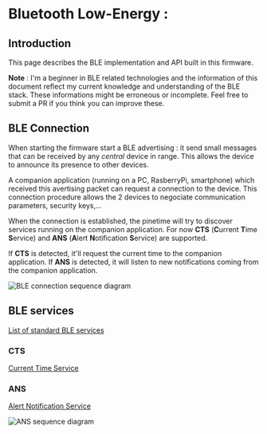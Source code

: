 # Bluetooth Low-Energy : 
## Introduction
This page describes the BLE implementation and API built in this firmware.

**Note** : I'm a beginner in BLE related technologies and the information of this document reflect my current knowledge and understanding of the BLE stack. These informations might be erroneous or incomplete. Feel free to submit a PR if you think you can improve these.  

## BLE Connection
When starting the firmware start a BLE advertising : it send small messages that can be received by any *central* device in range. This allows the device to announce its presence to other devices.

A companion application (running on a PC, RasberryPi, smartphone) which received this avertising packet can request a connection to the device. This connection procedure allows the 2 devices to negociate communication parameters, security keys,...

When the connection is established, the pinetime will try to discover services running on the companion application. For now **CTS** (**C**urrent **T**ime **S**ervice) and **ANS** (**A**lert **N**otification **S**ervice) are supported.

If **CTS** is detected, it'll request the current time to the companion application. If **ANS** is detected, it will listen to new notifications coming from the companion application.

![BLE connection sequence diagram](ble/connection_sequence.png "BLE connection sequence diagram")

## BLE services
[List of standard BLE services](https://www.bluetooth.com/specifications/gatt/services/)

### CTS
[Current Time Service](https://www.bluetooth.com/wp-content/uploads/Sitecore-Media-Library/Gatt/Xml/Services/org.bluetooth.service.current_time.xml)

### ANS
[Alert Notification Service](https://www.bluetooth.com/wp-content/uploads/Sitecore-Media-Library/Gatt/Xml/Services/org.bluetooth.service.alert_notification.xml)

![ANS sequence diagram](./ble/ans_sequence.png "ANS sequence diagram")

